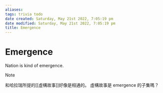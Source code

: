 ```yaml
---
aliases: 
tags: trivia todo 
date created: Saturday, May 21st 2022, 7:05:19 pm
date modified: Saturday, May 21st 2022, 7:05:19 pm
title: Emergence
---
```


# Emergence

Nation is kind of emergence.

> [!Note]
> 和哈拉瑞所提的[[虛構故事]]好像是相通的。
> 虛構故事是 emergence 的子集嗎？

